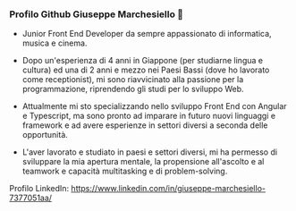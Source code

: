 ### Profilo Github Giuseppe Marchesiello 👋

- Junior Front End Developer da sempre appassionato di informatica, musica e cinema.
- Dopo un'esperienza di 4 anni in Giappone (per studiarne lingua e cultura) ed una di 2 anni e mezzo nei Paesi Bassi (dove ho lavorato come receptionist), mi sono riavvicinato alla passione per la programmazione, riprendendo gli studi per lo sviluppo Web.

- Attualmente mi sto specializzando nello sviluppo Front End con Angular e Typescript, ma sono pronto ad imparare in futuro nuovi linguaggi e framework e ad avere esperienze in settori diversi a seconda delle opportunità.

- L'aver lavorato e studiato in paesi e settori diversi, mi ha permesso di sviluppare la mia apertura mentale, la propensione all'ascolto e al teamwork e capacità multitasking e di problem-solving.

Profilo LinkedIn: https://www.linkedin.com/in/giuseppe-marchesiello-7377051aa/
